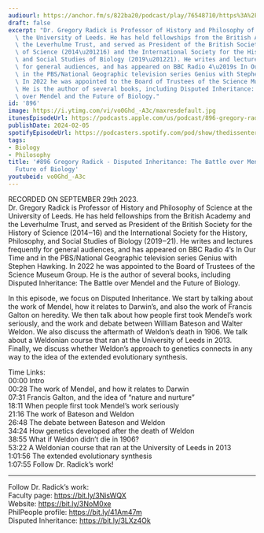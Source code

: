 ```yaml
---
audiourl: https://anchor.fm/s/822ba20/podcast/play/76548710/https%3A%2F%2Fd3ctxlq1ktw2nl.cloudfront.net%2Fstaging%2F2023-8-29%2F4384bb1b-fb31-841a-5582-e4692bdd836e.m4a
draft: false
excerpt: "Dr. Gregory Radick is Professor of History and Philosophy of Science at\
  \ the University of Leeds. He has held fellowships from the British Academy and\
  \ the Leverhulme Trust, and served as President of the British Society for the History\
  \ of Science (2014\u201216) and the International Society for the History, Philosophy,\
  \ and Social Studies of Biology (2019\u201221). He writes and lectures frequently\
  \ for general audiences, and has appeared on BBC Radio 4\u2019s In Our Time and\
  \ in the PBS/National Geographic television series Genius with Stephen Hawking.\
  \ In 2022 he was appointed to the Board of Trustees of the Science Museum Group.\
  \ He is the author of several books, including Disputed Inheritance: The Battle\
  \ over Mendel and the Future of Biology."
id: '896'
image: https://i.ytimg.com/vi/vo0Ghd_-A3c/maxresdefault.jpg
itunesEpisodeUrl: https://podcasts.apple.com/us/podcast/896-gregory-radick-disputed-inheritance-the-battle/id1451347236?i=1000644258195&uo=4
publishDate: 2024-02-05
spotifyEpisodeUrl: https://podcasters.spotify.com/pod/show/thedissenter/episodes/896-Gregory-Radick---Disputed-Inheritance-The-Battle-over-Mendel-and-the-Future-of-Biology-e29uj56
tags:
- Biology
- Philosophy
title: '#896 Gregory Radick - Disputed Inheritance: The Battle over Mendel and the
  Future of Biology'
youtubeid: vo0Ghd_-A3c
---
```

<div class="timelinks">

RECORDED ON SEPTEMBER 29th 2023.  
Dr. Gregory Radick is Professor of History and Philosophy of Science at the University of Leeds. He has held fellowships from the British Academy and the Leverhulme Trust, and served as President of the British Society for the History of Science (2014‒16) and the International Society for the History, Philosophy, and Social Studies of Biology (2019‒21). He writes and lectures frequently for general audiences, and has appeared on BBC Radio 4’s In Our Time and in the PBS/National Geographic television series Genius with Stephen Hawking. In 2022 he was appointed to the Board of Trustees of the Science Museum Group. He is the author of several books, including Disputed Inheritance: The Battle over Mendel and the Future of Biology.

In this episode, we focus on Disputed Inheritance. We start by talking about the work of Mendel, how it relates to Darwin’s, and also the work of Francis Galton on heredity. We then talk about how people first took Mendel’s work seriously, and the work and debate between William Bateson and Walter Weldon. We also discuss the aftermath of Weldon’s death in 1906. We talk about a Weldonian course that ran at the University of Leeds in 2013. Finally, we discuss whether Weldon’s approach to genetics connects in any way to the idea of the extended evolutionary synthesis.

Time Links:  
<time>00:00</time> Intro  
<time>00:28</time> The work of Mendel, and how it relates to Darwin  
<time>07:31</time> Francis Galton, and the idea of “nature and nurture”  
<time>18:11</time> When people first took Mendel’s work seriously  
<time>21:16</time> The work of Bateson and Weldon  
<time>26:48</time> The debate between Bateson and Weldon  
<time>34:24</time> How genetics developed after the death of Weldon  
<time>38:55</time> What if Weldon didn’t die in 1906?  
<time>53:22</time> A Weldonian course that ran at the University of Leeds in 2013  
<time>1:01:56</time> The extended evolutionary synthesis  
<time>1:07:55</time> Follow Dr. Radick’s work!

---

Follow Dr. Radick’s work:  
Faculty page: https://bit.ly/3NisWQX  
Website: https://bit.ly/3NoM0xe  
PhilPeople profile: https://bit.ly/41Am47m  
Disputed Inheritance: https://bit.ly/3LXz4Ok
</div>

